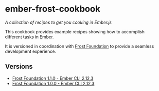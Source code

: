 # ember-frost-cookbook
*A collection of recipes to get you cooking in Ember.js*

This cookbook provides example recipes showing how to accomplish different tasks in Ember.

It is versioned in coordination with [Frost Foundation](https://github.cyanoptics.com/Frost/ciena-ui-foundation) to
provide a seamless development experience.

## Versions

* [Frost Foundation 1.1.0 - Ember CLI 2.12.3](https://github.com/ciena-frost/ember-frost-cookbook/tree/master/versions/1.1.0)
* [Frost Foundation 1.0.0 - Ember CLI 2.12.3](https://github.com/ciena-frost/ember-frost-cookbook/tree/master/versions/1.0.0)

